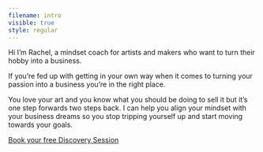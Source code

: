 ```yaml
---
filename: intro
visible: true
style: regular
---
```


Hi I’m Rachel, a mindset coach for artists and makers who want to turn their hobby into a business.

If you’re fed up with getting in your own way when it comes to turning your passion into a business you’re in the right place.

You love your art and you know what you should be doing to sell it but it’s one step forwards two steps back. I can help you align your mindset with your business dreams so you stop tripping yourself up and start moving towards your goals.

<div class="centred"><a class="cta" href="/booking">Book your free Discovery Session</a></div>